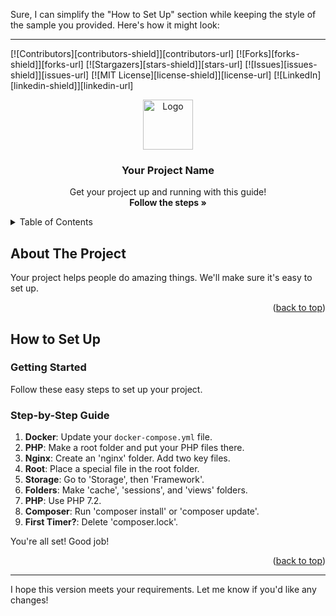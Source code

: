 Sure, I can simplify the "How to Set Up" section while keeping the style of the sample you provided. Here's how it might look:

---

[![Contributors][contributors-shield]][contributors-url]
[![Forks][forks-shield]][forks-url]
[![Stargazers][stars-shield]][stars-url]
[![Issues][issues-shield]][issues-url]
[![MIT License][license-shield]][license-url]
[![LinkedIn][linkedin-shield]][linkedin-url]

<div align="center">
  <a href="https://github.com/Your-Project">
    <img src="images/logo.png" alt="Logo" width="80" height="80">
  </a>

  <h3 align="center">Your Project Name</h3>

  <p align="center">
    Get your project up and running with this guide!
    <br />
    <strong>Follow the steps »</strong>
  </p>
</div>

<details>
  <summary>Table of Contents</summary>
  <ol>
    <li><a href="#about-the-project">About The Project</a></li>
    <li><a href="#how-to-set-up">How to Set Up</a></li>
  </ol>
</details>

## About The Project

Your project helps people do amazing things. We'll make sure it's easy to set up.

<p align="right">(<a href="#readme-top">back to top</a>)</p>

## How to Set Up

### Getting Started
Follow these easy steps to set up your project.

### Step-by-Step Guide

1. **Docker**: Update your `docker-compose.yml` file.
2. **PHP**: Make a root folder and put your PHP files there.
3. **Nginx**: Create an 'nginx' folder. Add two key files.
4. **Root**: Place a special file in the root folder.
5. **Storage**: Go to 'Storage', then 'Framework'.
6. **Folders**: Make 'cache', 'sessions', and 'views' folders.
7. **PHP**: Use PHP 7.2.
8. **Composer**: Run 'composer install' or 'composer update'.
9. **First Timer?**: Delete 'composer.lock'.

You're all set! Good job!

<p align="right">(<a href="#readme-top">back to top</a>)</p>

---

I hope this version meets your requirements. Let me know if you'd like any changes!